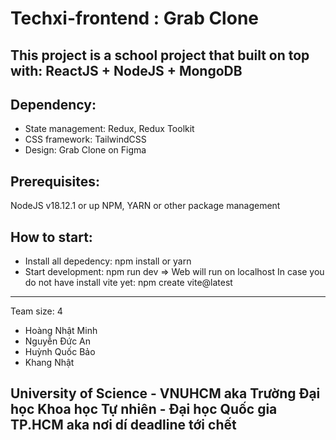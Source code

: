 # Techxi-frontend : Grab Clone
## This project is a school project that built on top with: ReactJS + NodeJS + MongoDB
## Dependency: 
- State management: Redux, Redux Toolkit
- CSS framework: TailwindCSS
- Design: Grab Clone on Figma
## Prerequisites: 
NodeJS v18.12.1 or up
NPM, YARN or other package management
## How to start:
- Install all depedency: npm install or yarn
- Start development: npm run dev
=> Web will run on localhost
In case you do not have install vite yet: npm create vite@latest
-----------
Team size: 4
- Hoàng Nhật Minh
- Nguyễn Đức An
- Huỳnh Quốc Bảo
- Khang Nhật

## University of Science - VNUHCM aka Trường Đại học Khoa học Tự nhiên - Đại học Quốc gia TP.HCM aka nơi dí deadline tới chết
